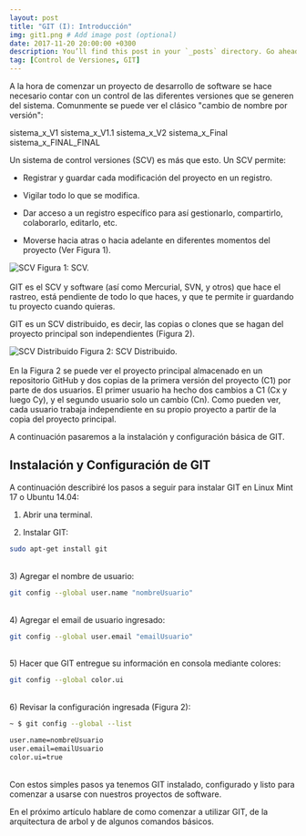 ```yaml
---
layout: post
title: "GIT (I): Introducción"
img: git1.png # Add image post (optional)
date: 2017-11-20 20:00:00 +0300
description: You’ll find this post in your `_posts` directory. Go ahead and edit it and re-build the site to see your changes. # Add post description (optional)
tag: [Control de Versiones, GIT]
---
```

A la hora de comenzar un proyecto de desarrollo de software se hace necesario contar con un control de las diferentes versiones que se generen del sistema. Comunmente se puede ver el clásico "cambio de nombre por versión":

sistema_x_V1 sistema_x_V1.1
sistema_x_V2
sistema_x_Final
sistema_x_FINAL_FINAL

Un sistema de control versiones (SCV) es más que esto. Un SCV permite:

* Registrar y guardar cada modificación del proyecto en un registro.

* Vigilar todo lo que se modifica.

* Dar acceso a un registro específico para así gestionarlo, compartirlo, colaborarlo, editarlo, etc.

* Moverse hacia atras o hacia adelante en diferentes momentos del proyecto (Ver Figura 1).

<div class="img_post_container">
<img class="img_post" src="https://imgur.com/aeFHReq.png" alt="SCV">
Figura 1: SCV.
</div>
<br/>
GIT es el SCV y software (así como Mercurial, SVN, y otros) que hace el rastreo, está pendiente de todo lo que haces, y que te permite ir guardando tu proyecto cuando quieras.

GIT es un SCV distribuido, es decir, las copias o clones que se hagan del proyecto principal son independientes (Figura 2).

<div class="img_post_container">
<img class="img_post" src="https://imgur.com/fujKCOw.png" alt="SCV Distribuido">
Figura 2: SCV Distribuido.
</div>
<br/>
En la Figura 2 se puede ver el proyecto principal almacenado en un repositorio GitHub y dos copias de la primera versión del proyecto (C1) por parte de dos usuarios. El primer usuario ha hecho dos cambios a C1 (Cx y luego Cy), y el segundo usuario solo un cambio (Cn). Como pueden ver, cada usuario trabaja independiente en su propio proyecto a partir de la copia del proyecto principal.

A continuación pasaremos a la instalación y configuración básica de GIT.

## Instalación y Configuración de GIT

A continuación describiré los pasos a seguir para instalar GIT en Linux Mint 17 o Ubuntu 14.04:

1) Abrir una terminal.

2) Instalar GIT:

```bash
sudo apt-get install git
```
<br/>
3) Agregar el nombre de usuario:

```bash
git config --global user.name "nombreUsuario"
```
<br/>
4) Agregar el email de usuario ingresado:

```bash
git config --global user.email "emailUsuario"
```
<br/>
5) Hacer que GIT entregue su información en consola mediante colores:

```bash
git config --global color.ui
```
<br/>
6) Revisar la configuración ingresada (Figura 2):

```bash
~ $ git config --global --list

user.name=nombreUsuario
user.email=emailUsuario
color.ui=true
```
<br/>
Con estos simples pasos ya tenemos GIT instalado, configurado y listo para comenzar a usarse con nuestros proyectos de software.

En el próximo artículo hablare de como comenzar a utilizar GIT, de la arquitectura de arbol y de algunos comandos básicos.

